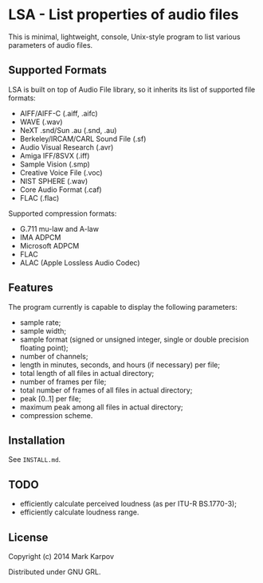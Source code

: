 # LSA - List properties of audio files

This is minimal, lightweight, console, Unix-style program to list various
parameters of audio files.

## Supported Formats

LSA is built on top of Audio File library, so it inherits its list of
supported file formats:

* AIFF/AIFF-C (.aiff, .aifc)
* WAVE (.wav)
* NeXT .snd/Sun .au (.snd, .au)
* Berkeley/IRCAM/CARL Sound File (.sf)
* Audio Visual Research (.avr)
* Amiga IFF/8SVX (.iff)
* Sample Vision (.smp)
* Creative Voice File (.voc)
* NIST SPHERE (.wav)
* Core Audio Format (.caf)
* FLAC (.flac)

Supported compression formats:

* G.711 mu-law and A-law
* IMA ADPCM
* Microsoft ADPCM
* FLAC
* ALAC (Apple Lossless Audio Codec)

## Features

The program currently is capable to display the following parameters:

* sample rate;
* sample width;
* sample format (signed or unsigned integer, single or double precision
  floating point);
* number of channels;
* length in minutes, seconds, and hours (if necessary) per file;
* total length of all files in actual directory;
* number of frames per file;
* total number of frames of all files in actual directory;
* peak [0..1] per file;
* maximum peak among all files in actual directory;
* compression scheme.

## Installation

See `INSTALL.md`.

## TODO

* efficiently calculate perceived loudness (as per ITU-R BS.1770-3);
* efficiently calculate loudness range.

## License

Copyright (c) 2014 Mark Karpov

Distributed under GNU GRL.
